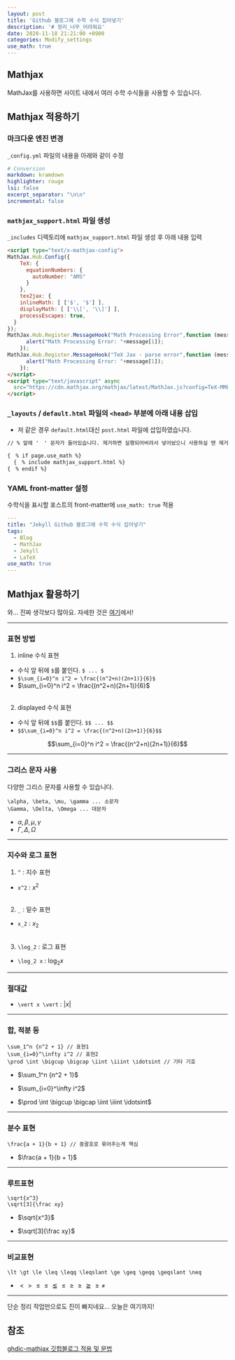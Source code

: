 ```yaml
---
layout: post
title: 'Github 블로그에 수학 수식 집어넣기'
description: '# 정리_너무_어려워요'
date: 2020-11-18 21:21:00 +0900
categories: Modify_settings
use_math: true
---
```

## Mathjax
MathJax를 사용하면 사이트 내에서 여러 수학 수식들을 사용할 수 있습니다.

## Mathjax 적용하기

### 마크다운 엔진 변경
`_config.yml` 파일의 내용을 아래와 같이 수정

```yml
# Conversion
markdown: kramdown
highlighter: rouge
lsi: false
excerpt_separator: "\n\n"
incremental: false
```

### `mathjax_support.html` 파일 생성
`_includes` 디렉토리에 `mathjax_support.html` 파일 생성 후 아래 내용 입력

```html
<script type="text/x-mathjax-config">
MathJax.Hub.Config({
    TeX: {
      equationNumbers: {
        autoNumber: "AMS"
      }
    },
    tex2jax: {
    inlineMath: [ ['$', '$'] ],
    displayMath: [ ['\\[', '\\]'] ],
    processEscapes: true,
  }
});
MathJax.Hub.Register.MessageHook("Math Processing Error",function (message) {
	  alert("Math Processing Error: "+message[1]);
	});
MathJax.Hub.Register.MessageHook("TeX Jax - parse error",function (message) {
	  alert("Math Processing Error: "+message[1]);
	});
</script>
<script type="text/javascript" async
  src="https://cdn.mathjax.org/mathjax/latest/MathJax.js?config=TeX-MML-AM_CHTML">
</script>
```

### `_layouts` / `default.html` 파일의 `<head>` 부분에 아래 내용 삽입
- 저 같은 경우 `default.html`대신 `post.html` 파일에 삽입하였습니다.

```html
// % 앞에 '　' 문자가 들어있습니다. 제거하면 실행되어버려서 넣어놨으니 사용하실 땐 제거해주세요.

{　% if page.use_math %}
  {　% include mathjax_support.html %}
{　% endif %}
```

### YAML front-matter 설정
수학식을 표시할 포스트의 front-matter에 `use_math: true` 적용

```yaml
---
title: "Jekyll Github 블로그에 수학 수식 집어넣기"
tags:
  - Blog
  - MathJax
  - Jekyll
  - LaTeX
use_math: true
---
```

## Mathjax 활용하기

와... 진짜 생각보다 많아요. 자세한 것은 [여기][mathjax]에서!

---

### 표현 방법
1. inline 수식 표현
  - 수식 앞 뒤에 `$`를 붙인다. `$ ... $`
  - `$\sum_{i=0}^n i^2 = \frac{(n^2+n)(2n+1)}{6}$`
  - $\sum_{i=0}^n i^2 = \frac{(n^2+n)(2n+1)}{6}$ <br><br>
2. displayed 수식 표현
  - 수식 앞 뒤에 `$$`를 붙인다. `$$ ... $$`
  - `$$\sum_{i=0}^n i^2 = \frac{(n^2+n)(2n+1)}{6}$$`

$$\sum_{i=0}^n i^2 = \frac{(n^2+n)(2n+1)}{6}$$

---

### 그리스 문자 사용
다양한 그리스 문자를 사용할 수 있습니다.
```
\alpha, \beta, \mu, \gamma ... 소문자
\Gamma, \Delta, \Omega ... 대문자
```
- $\alpha, \beta, \mu, \gamma$
- $\Gamma, \Delta, \Omega$

---

### 지수와 로그 표현
1. `^` : 지수 표현
  - `x^2` : $x^2$<br><br>
2. `_` : 밑수 표현
  - `x_2` : $x_2$<br><br>
3. `\log_2` : 로그 표현
  - `\log_2 x` : $\log_2 x$

---

### 절대값
- `\vert x \vert` : $\vert x \vert$

---

### 합, 적분 등
```
\sum_1^n {n^2 + 1} // 표현1
\sum_{i=0}^\infty i^2 // 표현2
\prod \int \bigcup \bigcap \iint \iiint \idotsint // 기타 기호
```
- $\sum_1^n {n^2 + 1}$

- $\sum_{i=0}^\infty i^2$

- $\prod \int \bigcup \bigcap \iint \iiint \idotsint$

---

### 분수 표현
```
\frac{a + 1}{b + 1} // 중괄호로 묶어주는게 핵심
```
- $\frac{a + 1}{b + 1}$

---

### 루트표현
```
\sqrt{x^3}
\sqrt[3]{\frac xy}
```
- $\sqrt{x^3}$

- $\sqrt[3]{\frac xy}$

---

### 비교표현
```
\lt \gt \le \leq \leqq \leqslant \ge \geq \geqq \geqslant \neq
```

- $\lt \gt \le \leq \leqq \leqslant \ge \geq \geqq \geqslant \neq$

---

단순 정리 작업만으로도 진이 빠지네요... 오늘은 여기까지!

## 참조
[ghdic-mathjax 깃헙블로그 적용 및 문법][ghdic]

[ghdic]: https://ghdic.github.io/math/default/mathjax-%EB%AC%B8%EB%B2%95/
[mathjax]: https://math.meta.stackexchange.com/questions/5020/mathjax-basic-tutorial-and-quick-reference/